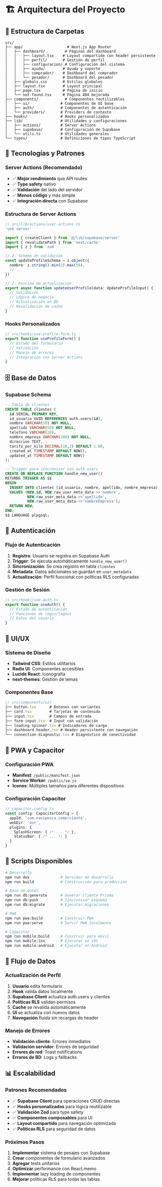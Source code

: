 # 🏗️ Arquitectura del Proyecto

## 📁 Estructura de Carpetas

```
src/
├── app/                    # Next.js App Router
│   ├── dashboard/         # Páginas del dashboard
│   │   ├── layout.tsx    # Layout compartido con header persistente
│   │   ├── perfil/       # Gestión de perfil
│   │   ├── configuracion/ # Configuración del sistema
│   │   ├── ayuda/        # Ayuda y soporte
│   │   ├── comprador/    # Dashboard del comprador
│   │   └── pesador/      # Dashboard del pesador
│   ├── globals.css       # Estilos globales
│   ├── layout.tsx        # Layout principal
│   ├── page.tsx          # Página de inicio
│   └── not-found.tsx     # Página 404 mejorada
├── components/            # Componentes reutilizables
│   ├── ui/              # Componentes de UI base
│   ├── auth/            # Componentes de autenticación
│   └── providers/       # Providers de contexto
├── hooks/               # Hooks personalizados
├── lib/                 # Utilidades y configuraciones
│   ├── actions/         # Server Actions
│   ├── supabase/        # Configuración de Supabase
│   └── utils.ts         # Utilidades generales
└── types/               # Definiciones de tipos TypeScript
```

## 🔧 Tecnologías y Patrones

### **Server Actions (Recomendado)**
- ✅ **Mejor rendimiento** que API routes
- ✅ **Type safety** nativo
- ✅ **Validación** del lado del servidor
- ✅ **Menos código** y más simple
- ✅ **Integración directa** con Supabase

### **Estructura de Server Actions**
```typescript
// src/lib/actions/user-actions.ts
'use server'

import { createClient } from '@/lib/supabase/server'
import { revalidatePath } from 'next/cache'
import { z } from 'zod'

// 1. Schema de validación
const updateProfileSchema = z.object({
  nombre: z.string().min(2).max(50),
  // ...
})

// 2. Función de actualización
export async function updateUserProfile(data: UpdateProfileInput) {
  // Validación
  // Lógica de negocio
  // Actualización en BD
  // Revalidación de cache
}
```

### **Hooks Personalizados**
```typescript
// src/hooks/use-profile-form.ts
export function useProfileForm() {
  // Estado del formulario
  // Validación
  // Manejo de errores
  // Integración con Server Actions
}
```

## 🗄️ Base de Datos

### **Supabase Schema**
```sql
-- Tabla de clientes
CREATE TABLE clientes (
  id SERIAL PRIMARY KEY,
  id_usuario UUID REFERENCES auth.users(id),
  nombre VARCHAR(50) NOT NULL,
  apellido VARCHAR(50) NOT NULL,
  telefono VARCHAR(20),
  nombre_empresa VARCHAR(100) NOT NULL,
  direccion TEXT,
  tarifa_por_kilo DECIMAL(10,2) DEFAULT 1.00,
  created_at TIMESTAMP DEFAULT NOW(),
  updated_at TIMESTAMP DEFAULT NOW()
);

-- Trigger para sincronizar con auth.users
CREATE OR REPLACE FUNCTION handle_new_user()
RETURNS TRIGGER AS $$
BEGIN
  INSERT INTO clientes (id_usuario, nombre, apellido, nombre_empresa)
  VALUES (NEW.id, NEW.raw_user_meta_data->>'nombre', 
          NEW.raw_user_meta_data->>'apellido', 
          NEW.raw_user_meta_data->>'nombreEmpresa');
  RETURN NEW;
END;
$$ LANGUAGE plpgsql;
```

## 🔐 Autenticación

### **Flujo de Autenticación**
1. **Registro**: Usuario se registra en Supabase Auth
2. **Trigger**: Se ejecuta automáticamente `handle_new_user()`
3. **Sincronización**: Se crea registro en tabla `clientes`
4. **Metadata**: Datos adicionales se guardan en `user_metadata`
5. **Actualización**: Perfil funcional con políticas RLS configuradas

### **Gestión de Sesión**
```typescript
// src/hooks/use-auth.ts
export function useAuth() {
  // Estado de autenticación
  // Funciones de login/logout
  // Datos del usuario
}
```

## 🎨 UI/UX

### **Sistema de Diseño**
- **Tailwind CSS**: Estilos utilitarios
- **Radix UI**: Componentes accesibles
- **Lucide React**: Iconografía
- **next-themes**: Gestión de temas

### **Componentes Base**
```typescript
// src/components/ui/
├── button.tsx      # Botones con variantes
├── card.tsx        # Tarjetas de contenido
├── input.tsx       # Campos de entrada
├── form-input.tsx  # Input con validación
├── loading-spinner.tsx # Indicadores de carga
├── dashboard-header.tsx # Header persistente con navegación
└── connection-diagnostic.tsx # Diagnóstico de conectividad
```

## 📱 PWA y Capacitor

### **Configuración PWA**
- **Manifest**: `/public/manifest.json`
- **Service Worker**: `/public/sw.js`
- **Iconos**: Múltiples tamaños para diferentes dispositivos

### **Configuración Capacitor**
```typescript
// capacitor.config.ts
const config: CapacitorConfig = {
  appId: 'com.navipesca.comerciante',
  webDir: 'out',
  plugins: {
    SplashScreen: { /* ... */ },
    StatusBar: { /* ... */ }
  }
}
```

## 🚀 Scripts Disponibles

```bash
# Desarrollo
npm run dev              # Servidor de desarrollo
npm run build            # Construcción para producción

# Base de datos
npm run db:generate      # Generar cliente Prisma
npm run db:push          # Sincronizar esquema
npm run db:migrate       # Ejecutar migraciones

# PWA
npm run pwa:build        # Construir PWA
npm run pwa:serve        # Servir PWA localmente

# Capacitor
npm run mobile:build     # Construir para móvil
npm run mobile:ios       # Ejecutar en iOS
npm run mobile:android   # Ejecutar en Android
```

## 🔄 Flujo de Datos

### **Actualización de Perfil**
1. **Usuario** edita formulario
2. **Hook** valida datos localmente
3. **Supabase Client** actualiza auth.users y clientes
4. **Políticas RLS** validan permisos
5. **Cache** se revalida automáticamente
6. **UI** se actualiza con nuevos datos
7. **Navegación** fluida sin recargas de header

### **Manejo de Errores**
- **Validación cliente**: Errores inmediatos
- **Validación servidor**: Errores de seguridad
- **Errores de red**: Toast notifications
- **Errores de BD**: Logs y fallbacks

## 📊 Escalabilidad

### **Patrones Recomendados**
- ✅ **Supabase Client** para operaciones CRUD directas
- ✅ **Hooks personalizados** para lógica reutilizable
- ✅ **Validación Zod** para type safety
- ✅ **Componentes composables** para UI
- ✅ **Layout compartido** para navegación optimizada
- ✅ **Políticas RLS** para seguridad de datos

### **Próximos Pasos**
1. **Implementar** sistema de pesajes con Supabase
2. **Crear** componentes de formulario avanzados
3. **Agregar** tests unitarios
4. **Optimizar** performance con React.memo
5. **Implementar** lazy loading de componentes
6. **Mejorar** políticas RLS para todas las tablas 